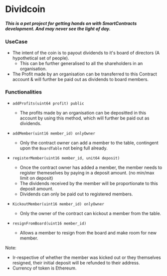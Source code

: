 # Dividcoin
##### This is a pet project for getting hands on with SmartContracts development. And may never see the light of day.


### UseCase

- The intent of the coin is to payout dividends to it's board of directors (A hypothetical set of people).
  - This can be further generalised to all the shareholders in an organisation.
- The Profit made by an organisation can be transferred to this Contract account & will further be paid out as dividends to board members.


### Functionalities

- `addProfits(uint64 profit) public`
  - The profits made by an organisation can be depositted in this account by using this method, which will further be paid out as dividends.

- `addMember(uint16 member_id) onlyOwner`
  - Only the contract owner can add a member to the table, contingent upon the `BoardTable` not being full already.

- `registerMember(uint16 member_id, unit64 deposit)`
  - Once the contract owner has added a member, the member needs to register themeselves by paying in a deposit amount. (no min/max limit on deposit)
  - The dividends received by the member will be proportionate to this deposit amount.
  - Dividends can only be paid out to registered members.

- `KickoutMember(uint16 member_id) onlyOwner`
  - Only the owner of the contract can kickout a member from the table.

- `resignFromBoard(uint16 member_id)`
   - Allows a member to resign from the board and make room for new member.



Note: 
- Ir-respective of whether the member was kicked out or they themselves resigned, their initial deposit will be refunded to their address.
- Currency of token is Ethereum.

